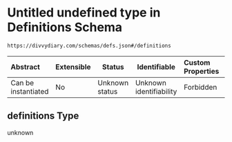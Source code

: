 # Untitled undefined type in Definitions Schema

```txt
https://divvydiary.com/schemas/defs.json#/definitions
```

| Abstract            | Extensible | Status         | Identifiable            | Custom Properties | Additional Properties | Access Restrictions | Defined In                                                     |
| :------------------ | ---------- | -------------- | ----------------------- | :---------------- | --------------------- | ------------------- | -------------------------------------------------------------- |
| Can be instantiated | No         | Unknown status | Unknown identifiability | Forbidden         | Allowed               | none                | [defs.json\*](../src/schemas/defs.json "open original schema") |

## definitions Type

unknown
